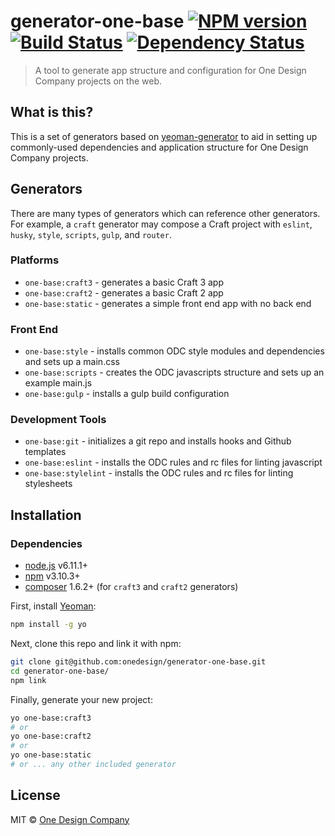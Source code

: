 # generator-one-base [![NPM version][npm-image]][npm-url] [![Build Status][travis-image]][travis-url] [![Dependency Status][daviddm-image]][daviddm-url]
> A tool to generate app structure and configuration for One Design Company projects on the web.

## What is this?

This is a set of generators based on [yeoman-generator][yeoman-url] to aid in setting up commonly-used dependencies and application structure for One Design Company projects.

## Generators

There are many types of generators which can reference other generators. For example, a `craft` generator may compose a Craft project with `eslint`, `husky`, `style`, `scripts`, `gulp`, and `router`.

### Platforms

- `one-base:craft3` - generates a basic Craft 3 app
- `one-base:craft2` - generates a basic Craft 2 app
- `one-base:static` - generates a simple front end app with no back end

### Front End

- `one-base:style` - installs common ODC style modules and dependencies and sets up a main.css
- `one-base:scripts` - creates the ODC javascripts structure and sets up an example main.js
- `one-base:gulp` - installs a gulp build configuration

### Development Tools

- `one-base:git` - initializes a git repo and installs hooks and Github templates
- `one-base:eslint` - installs the ODC rules and rc files for linting javascript
- `one-base:stylelint` - installs the ODC rules and rc files for linting stylesheets


## Installation

### Dependencies
- [node.js][node-url] v6.11.1+
- [npm][npm-url] v3.10.3+
- [composer][composer-url] 1.6.2+ (for `craft3` and `craft2` generators)

First, install [Yeoman][yeoman-url]:

```bash
npm install -g yo
```

Next, clone this repo and link it with npm:

```bash
git clone git@github.com:onedesign/generator-one-base.git
cd generator-one-base/
npm link
```

Finally, generate your new project:

```bash
yo one-base:craft3
# or
yo one-base:craft2
# or
yo one-base:static
# or ... any other included generator
```

## License

MIT © [One Design Company](https://onedesigncompany.com)


[npm-image]: https://badge.fury.io/js/generator-one-base.svg
[npm-url]: https://npmjs.org/package/generator-one-base
[travis-image]: https://travis-ci.org/onedesign/generator-one-base.svg?branch=master
[travis-url]: https://travis-ci.org/onedesign/generator-one-base
[daviddm-image]: https://david-dm.org/onedesign/generator-one-base.svg?theme=shields.io
[daviddm-url]: https://david-dm.org/onedesign/generator-one-base
[yeoman-url]: http://yeoman.io/authoring
[npm-url]: https://www.npmjs.com/
[node-url]: https://nodejs.org/
[composer-url]: https://getcomposer.org/
